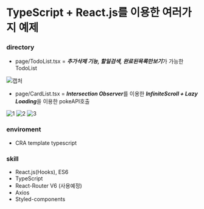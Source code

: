 #  TypeScript + React.js를 이용한 여러가지 예제

### directory
- page/TodoList.tsx = ***추가삭제 기능, 할일검색, 완료된목록만보기***가 가능한 TodoList

![캡처](https://user-images.githubusercontent.com/55612761/152276344-9c2594a9-5226-454d-99e2-fa41935c18d3.PNG)

- page/CardList.tsx = ***Intersection Observer***를 이용한 ***InfiniteScroll + Lazy Loading***을 이용한 pokeAPI호출 

![1](https://user-images.githubusercontent.com/55612761/152276351-e20f1d88-f2ff-4501-a474-27497eb347f7.PNG)
![2](https://user-images.githubusercontent.com/55612761/152276363-9e16d08d-83b9-487c-beba-0498c0c09598.PNG)
![3](https://user-images.githubusercontent.com/55612761/152276368-e308f03b-793e-4511-ac2f-9c716b07eacb.PNG)


### enviroment
- CRA template typescript

### skill
- React.js(Hooks), ES6
- TypeScript
- React-Router V6 (사용예정)
- Axios
- Styled-components
